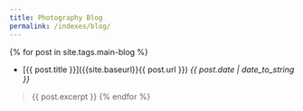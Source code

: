 ```yaml
---
title: Photography Blog
permalink: /indexes/blog/
---
```


{% for post in site.tags.main-blog %}
* [{{ post.title }}]({{site.baseurl}}{{ post.url }}) *{{ post.date | date_to_string }}*
> {{ post.excerpt }}
{% endfor %}